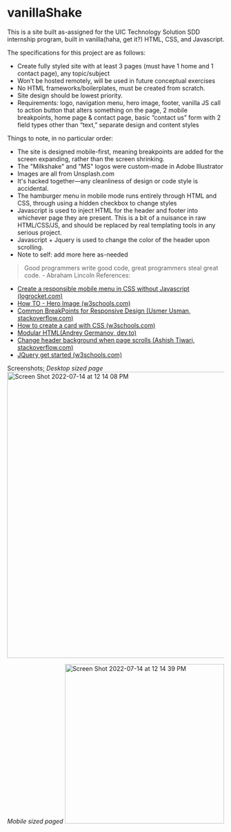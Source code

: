 # vanillaShake

This is a site built as-assigned for the UIC Technology Solution SDD internship program, built in vanilla(haha, get it?) HTML, CSS, and Javascript.

The specifications for this project are as follows:
- Create fully styled site with at least 3 pages (must have 1 home and 1 contact page), any topic/subject
- Won’t be hosted remotely, will be used in future conceptual exercises
- No HTML frameworks/boilerplates, must be created from scratch.
- Site design should be lowest priority.
- Requirements: logo, navigation menu, hero image, footer, vanilla JS call to action button that alters something on the page, 2 mobile breakpoints, home page & contact page, basic “contact us” form with 2 field types other than “text,” separate design and content styles

Things to note, in no particular order:
- The site is designed mobile-first, meaning breakpoints are added for the screen expanding, rather than the screen shrinking.
- The "Milkshake" and "MS" logos were custom-made in Adobe Illustrator
- Images are all from Unsplash.com
- It's hacked together—any cleanliness of design or code style is accidental.
- The hamburger menu in mobile mode runs entirely through HTML and CSS, through using a hidden checkbox to change styles
- Javascript is used to inject HTML for the header and footer into whichever page they are present. This is a bit of a nuisance in raw HTML/CSS/JS, and should be replaced by real templating tools in any serious project.
- Javascript + Jquery is used to change the color of the header upon scrolling.
- Note to self: add more here as-needed

> Good programmers write good code, great programmers steal great code. - Abraham Lincoln
References:
- [Create a responsible mobile menu in CSS without Javascript (logrocket.com)](https://blog.logrocket.com/create-responsive-mobile-menu-with-css-no-javascript/)
- [How TO - Hero Image (w3schools.com)](https://www.w3schools.com/howto/howto_css_hero_image.asp)
- [Common BreakPoints for Responsive Design (Usmer Usman, stackoverflow.com)](https://stackoverflow.com/questions/62113126/common-breakpoints-for-reponsive-design)
- [How to create a card with CSS (w3schools.com)](https://www.w3schools.com/howto/howto_css_cards.asp)
- [Modular HTML(Andrey Germanov, dev.to)](https://dev.to/andreygermanov/modular-html-19o6)
- [Change header background when page scrolls (Ashish Tiwari, stackoverflow.com)](https://stackoverflow.com/questions/28266651/change-header-background-colour-when-page-scrolls)
- [JQuery get started (w3schools.com)](https://www.w3schools.com/jquery/jquery_get_started.asp)

Screenshots;
*Desktop sized page*
<img width="662" alt="Screen Shot 2022-07-14 at 12 14 08 PM" src="https://user-images.githubusercontent.com/65358837/179043354-79127cdb-190c-4e61-bbeb-dd258ef546c4.png">

*Mobile sized paged*
<img width="369" alt="Screen Shot 2022-07-14 at 12 14 39 PM" src="https://user-images.githubusercontent.com/65358837/179043454-70a641aa-7f76-4e54-9ba6-15b8633e0c62.png">
